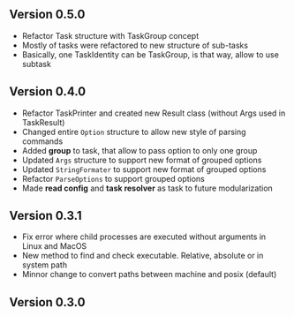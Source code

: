 ## Version 0.5.0
- Refactor Task structure with TaskGroup concept
- Mostly of tasks were refactored to new structure of sub-tasks
- Basically, one TaskIdentity can be TaskGroup, is that way, allow to use subtask

## Version 0.4.0
- Refactor TaskPrinter and created new Result class (without Args used in TaskResult)
- Changed entire `Option` structure to allow new style of parsing commands
- Added **group** to task, that allow to pass option to only one group
- Updated `Args` structure to support new format of grouped options
- Updated `StringFormater` to support new format of grouped options
- Refactor `ParseOptions` to support grouped options
- Made **read config** and **task resolver** as task to future modularization

## Version 0.3.1
- Fix error where child processes are executed without arguments in Linux and MacOS
- New method to find and check executable. Relative, absolute or in system path
- Minnor change to convert paths between machine and posix (default)

## Version 0.3.0